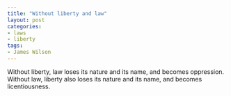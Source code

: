 ```yaml
---
title: "Without liberty and law"
layout: post
categories:
- laws
- liberty
tags:
- James Wilson
---
```


Without liberty, law loses its nature and its name, and becomes oppression. Without law, liberty also loses its nature and its name, and becomes licentiousness.
